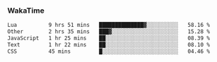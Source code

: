### WakaTime

<!--START_SECTION:waka-->

```txt
Lua          9 hrs 51 mins   ██████████████▓░░░░░░░░░░   58.16 %
Other        2 hrs 35 mins   ███▓░░░░░░░░░░░░░░░░░░░░░   15.28 %
JavaScript   1 hr 25 mins    ██░░░░░░░░░░░░░░░░░░░░░░░   08.39 %
Text         1 hr 22 mins    ██░░░░░░░░░░░░░░░░░░░░░░░   08.10 %
CSS          45 mins         █░░░░░░░░░░░░░░░░░░░░░░░░   04.46 %
```

<!--END_SECTION:waka-->
